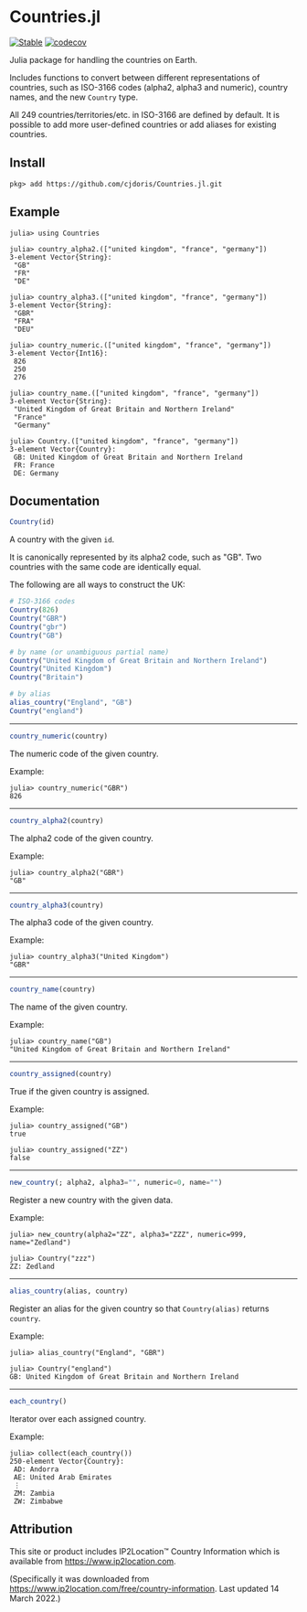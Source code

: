 # Countries.jl

[![Stable](https://img.shields.io/badge/docs-stable-blue.svg)](https://juliahub.com/docs/Countries/)
[![codecov](https://codecov.io/gh/cjdoris/Countries.jl/branch/master/graph/badge.svg)](https://codecov.io/gh/cjdoris/Countries.jl)

Julia package for handling the countries on Earth.

Includes functions to convert between different representations of countries, such as
ISO-3166 codes (alpha2, alpha3 and numeric), country names, and the new `Country` type.

All 249 countries/territories/etc. in ISO-3166 are defined by default. It is possible to add
more user-defined countries or add aliases for existing countries.

## Install

```
pkg> add https://github.com/cjdoris/Countries.jl.git
```

## Example

```julia-repl
julia> using Countries

julia> country_alpha2.(["united kingdom", "france", "germany"])
3-element Vector{String}:
 "GB"
 "FR"
 "DE"

julia> country_alpha3.(["united kingdom", "france", "germany"])
3-element Vector{String}:
 "GBR"
 "FRA"
 "DEU"

julia> country_numeric.(["united kingdom", "france", "germany"])
3-element Vector{Int16}:
 826
 250
 276

julia> country_name.(["united kingdom", "france", "germany"])
3-element Vector{String}:
 "United Kingdom of Great Britain and Northern Ireland"
 "France"
 "Germany"

julia> Country.(["united kingdom", "france", "germany"])
3-element Vector{Country}:
 GB: United Kingdom of Great Britain and Northern Ireland
 FR: France
 DE: Germany
```

## Documentation

```julia
Country(id)
```

A country with the given `id`.

It is canonically represented by its alpha2 code, such as "GB". Two countries with
the same code are identically equal.

The following are all ways to construct the UK:
```julia
# ISO-3166 codes
Country(826)
Country("GBR")
Country("gbr")
Country("GB")

# by name (or unambiguous partial name)
Country("United Kingdom of Great Britain and Northern Ireland")
Country("United Kingdom")
Country("Britain")

# by alias
alias_country("England", "GB")
Country("england")
```

---

```julia
country_numeric(country)
```

The numeric code of the given country.

Example:
```julia-repl
julia> country_numeric("GBR")
826
```

---

```julia
country_alpha2(country)
```

The alpha2 code of the given country.

Example:
```julia-repl
julia> country_alpha2("GBR")
"GB"
```

---

```julia
country_alpha3(country)
```

The alpha3 code of the given country.

Example:
```julia-repl
julia> country_alpha3("United Kingdom")
"GBR"
```

---

```julia
country_name(country)
```

The name of the given country.

Example:
```julia-repl
julia> country_name("GB")
"United Kingdom of Great Britain and Northern Ireland"
```

---

```julia
country_assigned(country)
```

True if the given country is assigned.

Example:
```julia-repl
julia> country_assigned("GB")
true

julia> country_assigned("ZZ")
false
```

---

```julia
new_country(; alpha2, alpha3="", numeric=0, name="")
```

Register a new country with the given data.

Example:
```julia-repl
julia> new_country(alpha2="ZZ", alpha3="ZZZ", numeric=999, name="Zedland")

julia> Country("zzz")
ZZ: Zedland
```

---

```julia
alias_country(alias, country)
```

Register an alias for the given country so that `Country(alias)` returns `country`.

Example:
```julia-repl
julia> alias_country("England", "GBR")

julia> Country("england")
GB: United Kingdom of Great Britain and Northern Ireland
```

---

```julia
each_country()
```

Iterator over each assigned country.

Example:
```julia-repl
julia> collect(each_country())
250-element Vector{Country}:
 AD: Andorra
 AE: United Arab Emirates
 ⋮
 ZM: Zambia
 ZW: Zimbabwe
```

## Attribution

This site or product includes IP2Location™ Country Information which is available from https://www.ip2location.com.

(Specifically it was downloaded from https://www.ip2location.com/free/country-information. Last updated 14 March 2022.)
